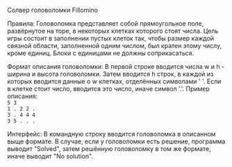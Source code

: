 Солвер головоломки Fillomino

Правила:
Головоломка представляет собой прямоугольное поле, развёрнутое на торе, в некоторых клетках которого стоят числа. Цель игры состоит в 
заполнении пустых клеток так, чтобы размер каждой связной области, заполненной одним числом, был кратен этому числу, 
кроме единиц. Блоки с единицами не должны соприкасаться.

Формат описания головоломки:
В первой строке вводится числа w и h - ширина и высота головоломки. Затем вводится h строк, в каждой из которых вводится данные о
w клетках, отделённых символами ' '. Если в клетке стоит число, вводится это число, иначе символ '.'.
Пример описания:  
`5 3`  
`1 . 2 2 .`  
`3 . 4 4 4`  
`3 5 . . .`  


Интерфейс:
В командную строку вводится головоломка в описанном выще формате. В случае, если у головоломки есть решение, программа выводит
 "Solved", затем решённую головоломку в том же формате, иначе выводит "No solution".
 